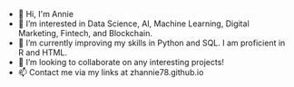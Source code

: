 - 👋 Hi, I'm Annie
- 👀 I’m interested in Data Science, AI, Machine Learning, Digital Marketing, Fintech, and Blockchain.
- 🌱 I’m currently improving my skills in Python and SQL. I am proficient in R and HTML.
- 💞️ I’m looking to collaborate on any interesting projects!
- 📫 Contact me via my links at zhannie78.github.io

<!---
zhannie78/zhannie78 is a ✨ special ✨ repository because its `README.md` (this file) appears on your GitHub profile.
You can click the Preview link to take a look at your changes.
--->
